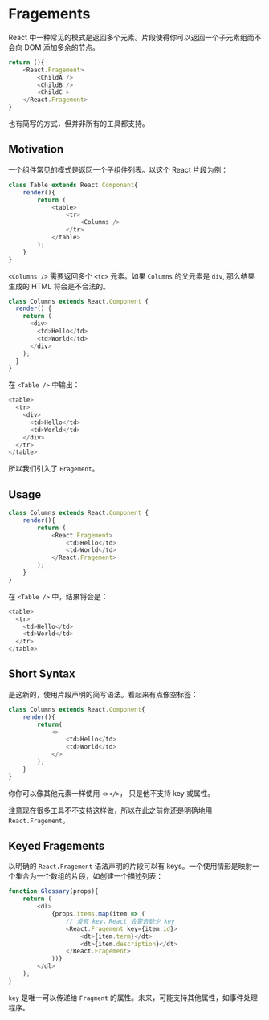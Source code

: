 # Fragements

React 中一种常见的模式是返回多个元素。片段使得你可以返回一个子元素组而不会向 DOM 添加多余的节点。

```js
return (){
    <React.Fragement>
        <ChildA />
        <ChildB />
        <ChildC >
    </React.Fragement>
}
```

也有简写的方式，但并非所有的工具都支持。

## Motivation

一个组件常见的模式是返回一个子组件列表。以这个 React 片段为例：

```js
class Table extends React.Component{
    render(){
        return (
            <table>
                <tr>
                    <Columns />
                </tr>
            </table>
        );
    }
}
```

`<Columns />` 需要返回多个 `<td>` 元素。如果 `Columns` 的父元素是 `div`, 那么结果生成的 HTML 将会是不合法的。

```js
class Columns extends React.Component {
  render() {
    return (
      <div>
        <td>Hello</td>
        <td>World</td>
      </div>
    );
  }
}
```

在 `<Table />` 中输出：

```js
<table>
  <tr>
    <div>
      <td>Hello</td>
      <td>World</td>
    </div>
  </tr>
</table>
```

所以我们引入了 `Fragement`。

## Usage

```js
class Columns extends React.Component {
    render(){
        return (
            <React.Fragement>
                <td>Hello</td>
                <td>World</td>
            </React.Fragement>
        );
    }
}
```

在 `<Table />` 中，结果将会是：

```js
<table>
  <tr>
    <td>Hello</td>
    <td>World</td>
  </tr>
</table>
```

## Short Syntax

是这新的，使用片段声明的简写语法。看起来有点像空标签：

```js
class Columns extends React.Component{
    render(){
        return(
            <>
                <td>Hello</td>
                <td>World</td>
            </>
        );
    }
}
```

你你可以像其他元素一样使用 `<></>`， 只是他不支持 key 或属性。

注意现在很多工具不不支持这样做，所以在此之前你还是明确地用 `React.Fragement`。

## Keyed Fragements

以明确的 `React.Fragement` 语法声明的片段可以有 keys。一个使用情形是映射一个集合为一个数组的片段，如创建一个描述列表：

```js
function Glossary(props){
    return (
        <dl>
            {props.items.map(item => (
                // 没有 key，React 会警告缺少 key
                <React.Fragement key={item.id}>
                    <dt>{item.term}</dt>
                    <dt>{item.description}</dt>
                </React.Fragement>
            ))}
        </dl>
    );
}
```

`key` 是唯一可以传递给 `Fragment` 的属性。未来，可能支持其他属性，如事件处理程序。 